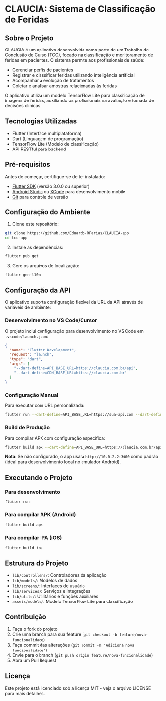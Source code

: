 # CLAUCIA: Sistema de Classificação de Feridas

## Sobre o Projeto

CLAUCIA é um aplicativo desenvolvido como parte de um Trabalho de Conclusão de Curso (TCC), focado na classificação e monitoramento de feridas em pacientes. O sistema permite aos profissionais de saúde:

- Gerenciar perfis de pacientes
- Registrar e classificar feridas utilizando inteligência artificial
- Acompanhar a evolução de tratamentos
- Coletar e analisar amostras relacionadas às feridas

O aplicativo utiliza um modelo TensorFlow Lite para classificação de imagens de feridas, auxiliando os profissionais na avaliação e tomada de decisões clínicas.

## Tecnologias Utilizadas

- Flutter (Interface multiplataforma)
- Dart (Linguagem de programação)
- TensorFlow Lite (Modelo de classificação)
- API RESTful para backend

## Pré-requisitos

Antes de começar, certifique-se de ter instalado:

- [Flutter SDK](https://flutter.dev/docs/get-started/install) (versão 3.0.0 ou superior)
- [Android Studio](https://developer.android.com/studio) ou [XCode](https://developer.apple.com/xcode/) para desenvolvimento mobile
- [Git](https://git-scm.com/) para controle de versão

## Configuração do Ambiente

1. Clone este repositório:

```bash
git clone https://github.com/Eduardo-RFarias/CLAUCIA-app
cd tcc-app
```

2. Instale as dependências:

```bash
flutter pub get
```

3. Gere os arquivos de localização:

```bash
flutter gen-l10n
```

## Configuração da API

O aplicativo suporta configuração flexível da URL da API através de variáveis de ambiente:

### Desenvolvimento no VS Code/Cursor

O projeto inclui configuração para desenvolvimento no VS Code em `.vscode/launch.json`:

```json
{
  "name": "Flutter Development",
  "request": "launch",
  "type": "dart",
  "args": [
    "--dart-define=API_BASE_URL=https://claucia.com.br/api",
    "--dart-define=CDN_BASE_URL=https://claucia.com.br"
  ]
}
```

### Configuração Manual

Para executar com URL personalizada:

```bash
flutter run --dart-define=API_BASE_URL=https://sua-api.com --dart-define=CDN_BASE_URL=https://seu-cdn.com
```

### Build de Produção

Para compilar APK com configuração específica:

```bash
flutter build apk --dart-define=API_BASE_URL=https://claucia.com.br/api --dart-define=CDN_BASE_URL=https://claucia.com.br
```

**Nota**: Se não configurado, o app usará `http://10.0.2.2:3000` como padrão (ideal para desenvolvimento local no emulador Android).

## Executando o Projeto

### Para desenvolvimento

```bash
flutter run
```

### Para compilar APK (Android)

```bash
flutter build apk
```

### Para compilar IPA (iOS)

```bash
flutter build ios
```

## Estrutura do Projeto

- `lib/controllers/`: Controladores da aplicação
- `lib/models/`: Modelos de dados
- `lib/screens/`: Interfaces de usuário
- `lib/services/`: Serviços e integrações
- `lib/utils/`: Utilitários e funções auxiliares
- `assets/models/`: Modelo TensorFlow Lite para classificação

## Contribuição

1. Faça o fork do projeto
2. Crie uma branch para sua feature (`git checkout -b feature/nova-funcionalidade`)
3. Faça commit das alterações (`git commit -m 'Adiciona nova funcionalidade'`)
4. Envie para o branch (`git push origin feature/nova-funcionalidade`)
5. Abra um Pull Request

## Licença

Este projeto está licenciado sob a licença MIT - veja o arquivo LICENSE para mais detalhes.
